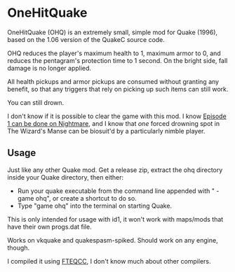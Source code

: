 # OneHitQuake

OneHitQuake (OHQ) is an extremely small, simple mod for Quake (1996), based on the 1.06 version of the QuakeC source code.

OHQ reduces the player's maximum health to 1, maximum armor to 0, and reduces the pentagram's protection time to 1 second. On the bright side, fall damage is no longer applied.

All health pickups and armor pickups are consumed without granting any benefit, so that any triggers that rely on picking up such items can still work.

You can still drown.

I don't know if it is possible to clear the game with this mod. I know [Episode 1 can be done on Nightmare](https://www.youtube.com/watch?v=_Atl0SZOwb8), and I know that *one* forced drowning spot in The Wizard's Manse can be biosuit'd by a particularly nimble player.

## Usage

Just like any other Quake mod. Get a release zip, extract the ohq directory inside your Quake directory, then either:

* Run your quake executable from the command line appended with " -game ohq", or create a shortcut to do so.
* Type "game ohq" into the terminal on starting Quake.

This is only intended for usage with id1, it won't work with maps/mods that have their own progs.dat file.

Works on vkquake and quakespasm-spiked. Should work on any engine, though.

I compiled it using [FTEQCC](https://fte.triptohell.info/downloads), I don't know much about other compilers.